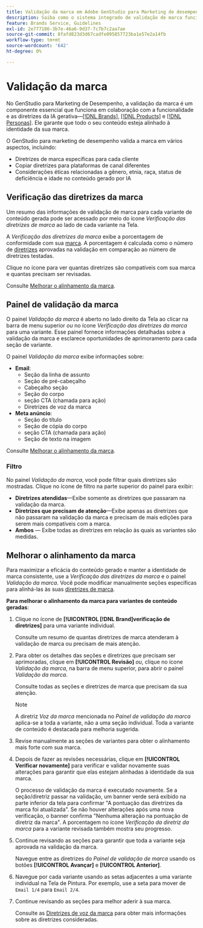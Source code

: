 ```yaml
---
title: Validação da marca em Adobe GenStudio para Marketing de desempenho
description: Saiba como o sistema integrado de validação de marca funciona no GenStudio para Marketing de desempenho.
feature: Brands Service, Guidelines
exl-id: 2e777186-3b7e-46a6-9d37-7c7b7c2aa7ae
source-git-commit: 8fafd823d3d67cadfe095857723ba1e57e2a14fb
workflow-type: tm+mt
source-wordcount: '642'
ht-degree: 0%

---
```


# Validação da marca

No GenStudio para Marketing de Desempenho, a validação da marca é um componente essencial que funciona em colaboração com a funcionalidade e as diretrizes da IA gerativa—[[!DNL Brands]](/help/user-guide/guidelines/brands.md), [[!DNL Products]](/help/user-guide/guidelines/products.md) e [[!DNL Personas]](/help/user-guide/guidelines/personas.md). Ele garante que todo o seu conteúdo esteja alinhado à identidade da sua marca.

O GenStudio para marketing de desempenho valida a marca em vários aspectos, incluindo:

* Diretrizes de marca específicas para cada cliente
* Copiar diretrizes para plataformas de canal diferentes
* Considerações éticas relacionadas a gênero, etnia, raça, status de deficiência e idade no conteúdo gerado por IA

## Verificação das diretrizes da marca

Um resumo das informações de validação de marca para cada variante de conteúdo gerada pode ser acessado por meio do ícone _Verificação das diretrizes de marca_ ao lado de cada variante na Tela.

A _Verificação das diretrizes da marca_ exibe a porcentagem de conformidade com sua [marca](brands.md). A porcentagem é calculada como o número de [diretrizes](overview.md) aprovadas na validação em comparação ao número de diretrizes testadas.

Clique no ícone para ver quantas diretrizes são compatíveis com sua marca e quantas precisam ser revisadas.

Consulte [Melhorar o alinhamento da marca](#improve-brand-alignment).

## Painel de validação da marca

O painel _Validação da marca_ é aberto no lado direito da Tela ao clicar na barra de menu superior _ou_ no ícone _Verificação das diretrizes da marca_ para uma variante. Esse painel fornece informações detalhadas sobre a validação da marca e esclarece oportunidades de aprimoramento para cada seção de variante.

O painel _Validação da marca_ exibe informações sobre:

* **Email**:
   * Seção da linha de assunto
   * Seção de pré-cabeçalho
   * Cabeçalho seção
   * Seção do corpo
   * seção CTA (chamada para ação)
   * Diretrizes de voz da marca
* **Meta anúncio**:
   * Seção do título
   * Seção de cópia do corpo
   * seção CTA (chamada para ação)
   * Seção de texto na imagem

Consulte [Melhorar o alinhamento da marca](#improve-brand-alignment).

### Filtro

No painel _Validação da marca_, você pode filtrar quais diretrizes são mostradas. Clique no ícone de filtro na parte superior do painel para exibir:

* **Diretrizes atendidas**—Exibe somente as diretrizes que passaram na validação da marca.
* **Diretrizes que precisam de atenção**—Exibe apenas as diretrizes que não passaram na validação da marca e precisam de mais edições para serem mais compatíveis com a marca.
* **Ambos** — Exibe todas as diretrizes em relação às quais as variantes são medidas.

## Melhorar o alinhamento da marca

Para maximizar a eficácia do conteúdo gerado e manter a identidade de marca consistente, use a _Verificação das diretrizes da marca_ e o painel _Validação da marca_. Você pode modificar manualmente seções específicas para alinhá-las às suas [diretrizes de marca](brands.md).

**Para melhorar o alinhamento da marca para variantes de conteúdo geradas**:

1. Clique no ícone de **[!UICONTROL [!DNL Brand]verificação de diretrizes]** para uma variante individual.

   Consulte um resumo de quantas diretrizes de marca atenderam à validação de marca ou precisam de mais atenção.

1. Para obter os detalhes das seções e diretrizes que precisam ser aprimoradas, clique em **[!UICONTROL Revisão]** _ou_, clique no ícone _Validação da marca_, na barra de menu superior, para abrir o painel _Validação da marca_.

   Consulte todas as seções e diretrizes de marca que precisam da sua atenção. <!-- The section highlighted in the panel corresponds to the section highlighted in the generated variant in the Canvas. -->

   >[!NOTE]
   >
   > A diretriz _Voz da marca_ mencionada no _Painel de validação da marca_ aplica-se a toda a variante, não a uma seção individual. Toda a variante de conteúdo é destacada para melhoria sugerida.

1. Revise manualmente as seções de variantes para obter o alinhamento mais forte com sua marca.

1. Depois de fazer as revisões necessárias, clique em **[!UICONTROL Verificar novamente]** para verificar e validar novamente suas alterações para garantir que elas estejam alinhadas à identidade da sua marca.

   O processo de validação da marca é executado novamente. Se a seção/diretriz passar na validação, um banner verde será exibido na parte inferior da tela para confirmar &quot;A pontuação das diretrizes da marca foi atualizada&quot;. Se não houver alterações após uma nova verificação, o banner confirma &quot;Nenhuma alteração na pontuação de diretriz da marca&quot;. A porcentagem no ícone _Verificação da diretriz da marca_ para a variante revisada também mostra seu progresso.

1. Continue revisando as seções para garantir que toda a variante seja aprovada na validação da marca.

   Navegue entre as diretrizes do _Painel de validação de marca_ usando os botões **[!UICONTROL Avançar]** e **[!UICONTROL Anterior]**.

1. Navegue por cada variante usando as setas adjacentes a uma variante individual na Tela de Pintura. Por exemplo, use a seta para mover de `Email 1/4` para `Email 2/4`.
1. Continue revisando as seções para melhor aderir à sua marca.

   Consulte as [Diretrizes de voz da marca](/help/user-guide/guidelines/brands.md#brand-voice-guidelines) para obter mais informações sobre as diretrizes consideradas.
